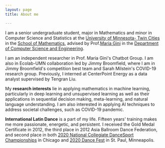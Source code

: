```yaml
---
layout: page
title: About me

---
```


I am a senior undergraduate student, major in Mathematics and minor in Computer Science and Statistics at the [University of Minnesota- Twin Cities](https://twin-cities.umn.edu/) in the [School of Mathematics](https://math.umn.edu/), advised by Prof.[Maria Gini](https://www-users.cs.umn.edu/~gini/) in the [Department of Computer Science and Engineering](https://cse.umn.edu/cs). 

I am an independent researcher in Prof. Maria Gini's Chatbot Group. I am also in Ecolab-UMN collaboration led by Jimmy Broomfield, where I am in Jimmy Broomfield's competition best team and Sarah Milstein's COVID-19 research group. Previously, I interned at CenterPoint Energy as a data analyst supervised by Tengran Liu.

My **research interests** lie in applying mathematics in machine learning, particularly in deep learning and unsupervised learning as well as their applications in sequential decision making, meta-learning, and natural language understanding. I am also interested in applying AI techniques to address societal challenges, such as COVID-19 pandemic.

**International Latin Dance** is a part of my life. Fifteen years' training makes me more passionate, energetic, and persistent. I received the Gold Medal Certificate in 2012, the third place in 2012 Asia Ballroom Dance Federation, and second place in both [2020 National Collegiate DanceSport Championships](https://usadancencdc.org/) in Chicago and [2020 Dance Fest](http://udancefest.com/) in St. Paul, Minneapolis.

